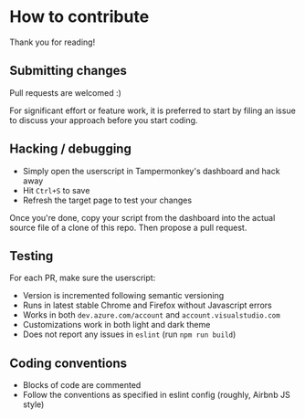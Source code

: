 # How to contribute

Thank you for reading!

## Submitting changes

Pull requests are welcomed :)

For significant effort or feature work, it is preferred to start by filing an issue to discuss your approach before you start coding.

## Hacking / debugging

- Simply open the userscript in Tampermonkey's dashboard and hack away
- Hit `Ctrl+S` to save
- Refresh the target page to test your changes

Once you're done, copy your script from the dashboard into the actual source file of a clone of this repo. Then propose a pull request.

## Testing

For each PR, make sure the userscript:

- Version is incremented following semantic versioning
- Runs in latest stable Chrome and Firefox without Javascript errors
- Works in both `dev.azure.com/account` and `account.visualstudio.com`
- Customizations work in both light and dark theme
- Does not report any issues in `eslint` (run `npm run build`)

## Coding conventions

- Blocks of code are commented
- Follow the conventions as specified in eslint config (roughly, Airbnb JS style)
